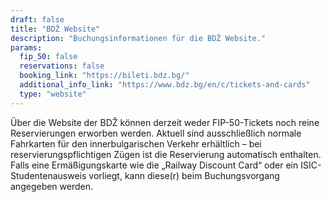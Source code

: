 ```yaml
---
draft: false
title: "BDŽ Website"
description: "Buchungsinformationen für die BDŽ Website."
params:
  fip_50: false
  reservations: false
  booking_link: "https://bileti.bdz.bg/"
  additional_info_link: "https://www.bdz.bg/en/c/tickets-and-cards"
  type: "website"
---
```


Über die Website der BDŽ können derzeit weder FIP-50-Tickets noch reine Reservierungen erworben werden. Aktuell sind ausschließlich normale Fahrkarten für den innerbulgarischen Verkehr erhältlich – bei reservierungspflichtigen Zügen ist die Reservierung automatisch enthalten. Falls eine Ermäßigungskarte wie die „Railway Discount Card“ oder ein ISIC-Studentenausweis vorliegt, kann diese(r) beim Buchungsvorgang angegeben werden.